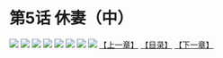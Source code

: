 # 第5话 休妻（中）
![](https://mhpic.xiaomingtaiji.net/comic/D/斗破苍穹拆分版/5话/1.jpg-zymk.middle.webp)
![](https://mhpic.xiaomingtaiji.net/comic/D/斗破苍穹拆分版/5话/2.jpg-zymk.middle.webp)
![](https://mhpic.xiaomingtaiji.net/comic/D/斗破苍穹拆分版/5话/3.jpg-zymk.middle.webp)
![](https://mhpic.xiaomingtaiji.net/comic/D/斗破苍穹拆分版/5话/4.jpg-zymk.middle.webp)
![](https://mhpic.xiaomingtaiji.net/comic/D/斗破苍穹拆分版/5话/5.jpg-zymk.middle.webp)
![](https://mhpic.xiaomingtaiji.net/comic/D/斗破苍穹拆分版/5话/6.jpg-zymk.middle.webp)
![](https://mhpic.xiaomingtaiji.net/comic/D/斗破苍穹拆分版/5话/7.jpg-zymk.middle.webp)
![](https://mhpic.xiaomingtaiji.net/comic/D/斗破苍穹拆分版/5话/8.jpg-zymk.middle.webp)
[【上一章】](./4.md)
[【目录】](./READMD.md)
[【下一章】](./6.md)
